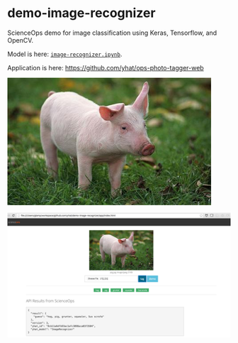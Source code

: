 # demo-image-recognizer
ScienceOps demo for image classification using Keras, Tensorflow, and OpenCV.

Model is here: [`image-recognizer.ipynb`](./image-recognizer.ipynb).

Application is here: https://github.com/yhat/ops-photo-tagger-web

![](./images/pig.jpg)

![](./images/screenshot.png)
